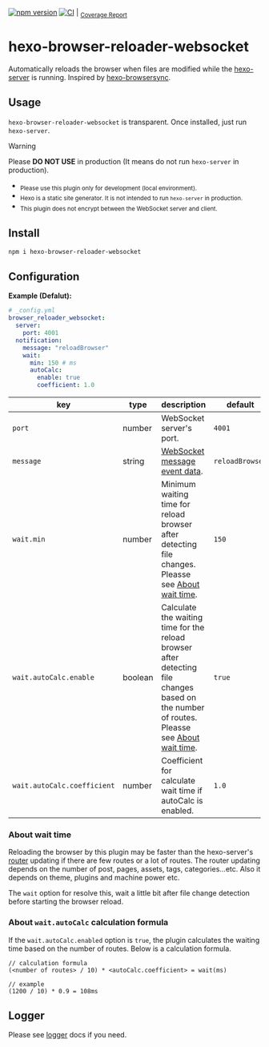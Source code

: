 [![npm version](https://badge.fury.io/js/hexo-browser-reloader-websocket.svg)](https://badge.fury.io/js/hexo-browser-reloader-websocket) [![CI](https://github.com/yoshinorin/hexo-browser-reloader-websocket/actions/workflows/ci.yml/badge.svg)](https://github.com/yoshinorin/hexo-browser-reloader-websocket/actions/workflows/ci.yml) | <sub>[Coverage Report](https://yoshinorin.github.io/hexo-browser-reloader-websocket/)</sub>

# hexo-browser-reloader-websocket

Automatically reloads the browser when files are modified while the [hexo-server](https://github.com/hexojs/hexo-server) is running. Inspired by [hexo-browsersync](https://github.com/hexojs/hexo-browsersync).

## Usage

`hexo-browser-reloader-websocket` is transparent. Once installed, just run `hexo-server`.

> [!WARNING]
> Please **DO NOT USE** in production (It means do not run `hexo-server` in production). </br>
> - <sub>Please use this plugin only for development (local environment).</sub>
> - <sub>Hexo is a static site generator. It is not intended to run `hexo-server` in production.</sub>
> - <sub>This plugin does not encrypt between the WebSocket server and client. </sub>

## Install

```sh
npm i hexo-browser-reloader-websocket
```

## Configuration

**Example (Defalut):**

```yaml
# _config.yml
browser_reloader_websocket:
  server:
    port: 4001
  notification:
    message: "reloadBrowser"
    wait:
      min: 150 # ms
      autoCalc:
        enable: true
        coefficient: 1.0
```

| key | type | description | default |
|---|---|---|---|
| `port` | number | WebSocket server's port. | `4001` |
| `message` | string | [WebSocket message event data](https://developer.mozilla.org/en-US/docs/Web/API/WebSocket/message_event). | `reloadBrowser` |
| `wait.min` | number | Minimum waiting time for reload browser after detecting file changes. Pleasse see [About wait time](https://github.com/yoshinorin/hexo-browser-reloader-websocket#about-wait-time). | `150` |
| `wait.autoCalc.enable` | boolean | Calculate the waiting time for the reload browser after detecting file changes based on the number of routes. Pleasse see [About wait time](https://github.com/yoshinorin/hexo-browser-reloader-websocket#about-waitautocalc-formula). | `true` |
| `wait.autoCalc.coefficient` | number | Coefficient for calculate wait time if autoCalc is enabled. | `1.0` |

### About wait time

Reloading the browser by this plugin may be faster than the hexo-server's [router](https://hexo.io/api/router) updating if there are few routes or a lot of routes. The router updating depends on the number of post, pages, assets, tags, categories...etc. Also it depends on theme, plugins and machine power etc.

The `wait` option for resolve this, wait a little bit after file change detection before starting the browser reload.

### About `wait.autoCalc` calculation formula

If the `wait.autoCalc.enabled` option is `true`, the plugin calculates the waiting time based on the number of routes. Below is a calculation formula.

```text
// calculation formula
(<number of routes> / 10) * <autoCalc.coefficient> = wait(ms)

// example
(1200 / 10) * 0.9 = 108ms
```

## Logger

Please see [logger](./docs/logger.md) docs if you need.
